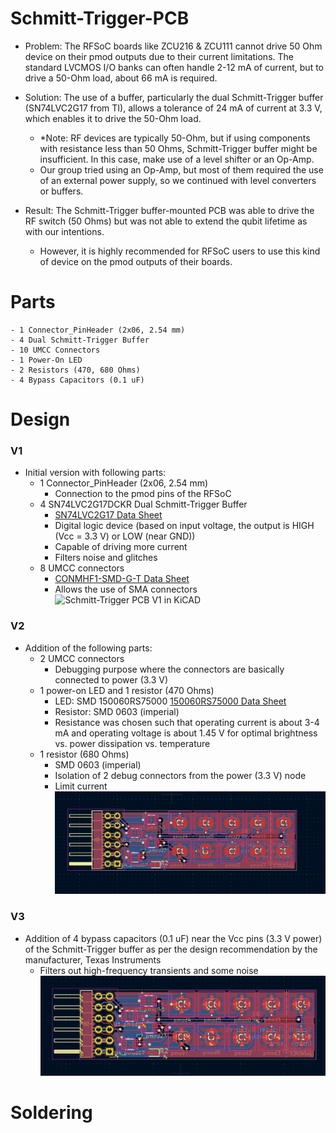 # Schmitt-Trigger-PCB

+ Problem: The RFSoC boards like ZCU216 & ZCU111 cannot drive 50 Ohm device on their pmod outputs due to their current limitations. The standard LVCMOS I/O banks can often handle 2-12 mA of current, but to drive a 50-Ohm load, about 66 mA is required.

+ Solution: The use of a buffer, particularly the dual Schmitt-Trigger buffer (SN74LVC2G17 from TI), allows a tolerance of 24 mA of current at 3.3 V, which enables it to drive the 50-Ohm load.
	- *Note: RF devices are typically 50-Ohm, but if using components with resistance less than 50 Ohms, Schmitt-Trigger buffer might be insufficient. In this case, make use of a level shifter or an Op-Amp.
	- Our group tried using an Op-Amp, but most of them required the use of an external power supply, so we continued with level converters or buffers.

+ Result: The Schmitt-Trigger buffer-mounted PCB was able to drive the RF switch (50 Ohms) but was not able to extend the qubit lifetime as with our intentions.
	- However, it is highly recommended for RFSoC users to use this kind of device on the pmod outputs of their boards.

# Parts
	- 1 Connector_PinHeader (2x06, 2.54 mm)
	- 4 Dual Schmitt-Trigger Buffer
	- 10 UMCC Connectors
	- 1 Power-On LED
	- 2 Resistors (470, 680 Ohms)
	- 4 Bypass Capacitors (0.1 uF)

# Design
### V1
+ Initial version with following parts:
	- 1 Connector_PinHeader (2x06, 2.54 mm)
		- Connection to the pmod pins of the RFSoC
	- 4 SN74LVC2G17DCKR Dual Schmitt-Trigger Buffer
		- [SN74LVC2G17 Data Sheet](./Data_Sheet/SN74LVC2G17.pdf)
		- Digital logic device (based on input voltage, the output is HIGH (Vcc = 3.3 V) or LOW (near GND))
		- Capable of driving more current
		- Filters noise and glitches
	- 8 UMCC connectors
		- [CONMHF1-SMD-G-T Data Sheet](./Data_Sheet/CONMHF1-SMD-G-T.pdf)
		- Allows the use of SMA connectors
![Schmitt-Trigger PCB V1 in KiCAD](./Board/SchTrig_pcb_v1.jpg)

### V2
+ Addition of the following parts:
	- 2 UMCC connectors
		- Debugging purpose where the connectors are basically connected to power (3.3 V)
	- 1 power-on LED and 1 resistor (470 Ohms)
		- LED: SMD 150060RS75000 [150060RS75000 Data Sheet](./Data_Sheet/SMD_LED_150060RS75000.pdf)
		- Resistor: SMD 0603 (imperial)
		- Resistance was chosen such that operating current is about 3-4 mA and operating voltage is about 1.45 V for optimal brightness vs. power dissipation vs. temperature
	- 1 resistor (680 Ohms)
		- SMD 0603 (imperial)
		- Isolation of 2 debug connectors from the power (3.3 V) node
		- Limit current
![Schmitt-Trigger PCB V2 in KiCAD](./Board/SchTrig_pcb_v2.jpg)

### V3
+ Addition of 4 bypass capacitors (0.1 uF) near the Vcc pins (3.3 V power) of the Schmitt-Trigger buffer as per the design recommendation by the manufacturer, Texas Instruments
	- Filters out high-frequency transients and some noise
![Schmitt-Trigger PCB V3 in KiCAD](./Board/SchTrig_pcb_v3.jpg)

# Soldering
